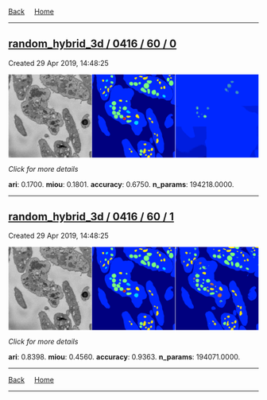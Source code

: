 
[Back](..)&nbsp;&nbsp;&nbsp;&nbsp;&nbsp;[Home](https://leapmanlab.github.io/snapshots)

---

<div class="summary"><a href="0"><h2>random_hybrid_3d / 0416 / 60 / 0</h2></a><p>Created 29 Apr 2019, 14:48:25
</p><a href="0"><img src="0/media/summary.png" align="center"></a><p>
<i>Click for more details</i>
</p></div>

**ari**: 0.1700. **miou**: 0.1801. **accuracy**: 0.6750. **n_params**: 194218.0000. 

---

<div class="summary"><a href="1"><h2>random_hybrid_3d / 0416 / 60 / 1</h2></a><p>Created 29 Apr 2019, 14:48:25
</p><a href="1"><img src="1/media/summary.png" align="center"></a><p>
<i>Click for more details</i>
</p></div>

**ari**: 0.8398. **miou**: 0.4560. **accuracy**: 0.9363. **n_params**: 194071.0000. 

---

[Back](..)&nbsp;&nbsp;&nbsp;&nbsp;&nbsp;[Home](https://leapmanlab.github.io/snapshots)

---
